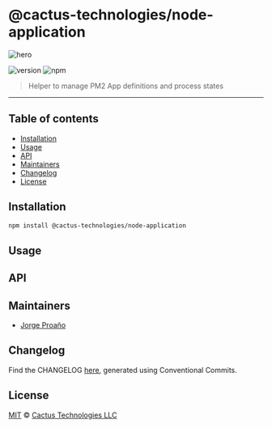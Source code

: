 # @cactus-technologies/node-application

![hero](https://raw.githubusercontent.com/CactusTechnologies/cactus-utilities/master/hero.png)

![version](https://img.shields.io/badge/version-4.1.1-green.svg)
![npm](https://img.shields.io/badge/npm-private-red.svg)

> Helper to manage PM2 App definitions and process states

---

## Table of contents

-   [Installation](#installation)
-   [Usage](#usage)
-   [API](#api)
-   [Maintainers](#maintainers)
-   [Changelog](#changelog)
-   [License](#license)

## Installation

```sh
npm install @cactus-technologies/node-application
```

## Usage

## API

## Maintainers

-   [Jorge Proaño](https://www.hidden-node-problem.com)

## Changelog

Find the CHANGELOG [here](CHANGELOG.md), generated using Conventional Commits.

## License

[MIT](LICENSE) © [Cactus Technologies LLC](http://www.cactus.is)
